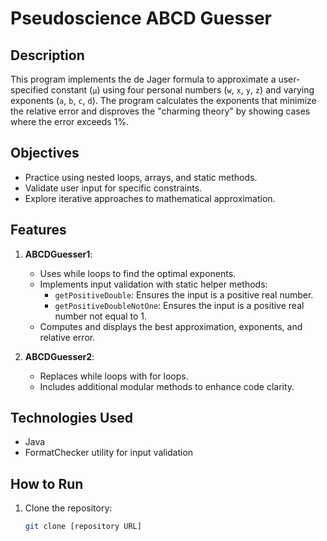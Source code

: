 # Pseudoscience ABCD Guesser

## Description
This program implements the de Jager formula to approximate a user-specified constant (`μ`) using four personal numbers (`w`, `x`, `y`, `z`) and varying exponents (`a`, `b`, `c`, `d`). The program calculates the exponents that minimize the relative error and disproves the "charming theory" by showing cases where the error exceeds 1%.

## Objectives
- Practice using nested loops, arrays, and static methods.
- Validate user input for specific constraints.
- Explore iterative approaches to mathematical approximation.

## Features
1. **ABCDGuesser1**:
   - Uses while loops to find the optimal exponents.
   - Implements input validation with static helper methods:
     - `getPositiveDouble`: Ensures the input is a positive real number.
     - `getPositiveDoubleNotOne`: Ensures the input is a positive real number not equal to 1.
   - Computes and displays the best approximation, exponents, and relative error.

2. **ABCDGuesser2**:
   - Replaces while loops with for loops.
   - Includes additional modular methods to enhance code clarity.

## Technologies Used
- Java
- FormatChecker utility for input validation

## How to Run
1. Clone the repository:
   ```bash
   git clone [repository URL]
